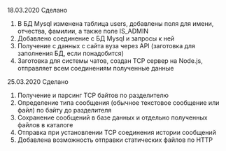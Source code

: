 18.03.2020
Сделано
1) В БД Mysql изменена таблица users, добавлены поля для имени, отчества, фамилии, а также поле IS_ADMIN
2) Добавлено соединение с БД Mysql и запросы к ней
3) Получение с данных с сайта вуза через API (заготовка для заполнения БД, если понадобится)
4) Заготовка для системы чатов, создан TCP сервер на Node.js, отправляет всем соединениям полученные данные

25.03.2020
Сделано
1) Получение и парсинг TCP байтов по разделителю
2) Определение типа сообщения (обычное текстовое сообщение или файл) по байту до разделителя
3) Сохранение сообщений в базе данных и отдельно полученных файлов в каталоге
4) Отправка при установлении TCP соединения истории сообщений
5) Добавлена возможность отправки статических файлов по HTTP